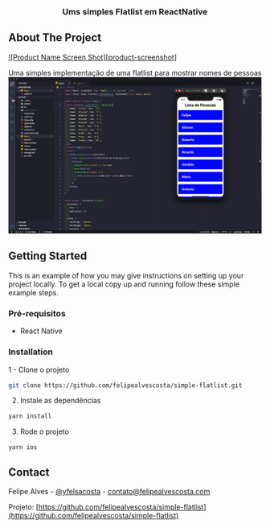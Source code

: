 <!-- PROJECT LOGO -->
<br />
<p align="center">
    <h3 align="center">Ums simples Flatlist em ReactNative</h3>
</p>



<!-- ABOUT THE PROJECT -->
## About The Project

[![Product Name Screen Shot][product-screenshot]](https://example.com)

Uma simples implementação de uma flatlist para mostrar nomes de pessoas
![alt text](images/screen.png)



<!-- GETTING STARTED -->
## Getting Started

This is an example of how you may give instructions on setting up your project locally.
To get a local copy up and running follow these simple example steps.

### Pré-requisitos
* React Native

### Installation

1 - Clone o projeto
```sh
git clone https://github.com/felipealvescosta/simple-flatlist.git
```
2. Instale as dependências
```sh
yarn install
```
3. Rode o projeto
```JS
yarn ios
```



<!-- CONTACT -->
## Contact

Felipe Alves - [@yfelsacosta](https://instagram.com/felpsacosta) - contato@felipealvescosta.com

Projeto: [https://github.com/felipealvescosta/simple-flatlist](https://github.com/felipealvescosta/simple-flatlist)
